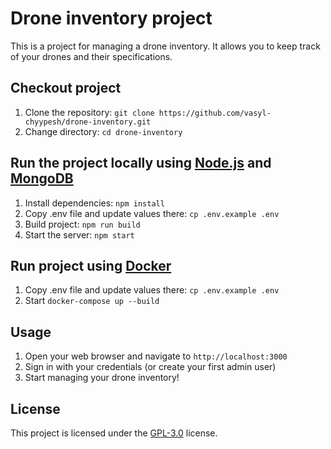 # Drone inventory project

This is a project for managing a drone inventory. It allows you to keep track of your drones and their specifications.

## Checkout project

1. Clone the repository: `git clone https://github.com/vasyl-chyypesh/drone-inventory.git`
2. Change directory: `cd drone-inventory`

## Run the project locally using [Node.js](https://nodejs.org/en) and [MongoDB](https://www.mongodb.com/)

1. Install dependencies: `npm install`
2. Copy .env file and update values there: `cp .env.example .env`
3. Build project: `npm run build`
4. Start the server: `npm start`

## Run project using [Docker](https://www.docker.com/)

1. Copy .env file and update values there: `cp .env.example .env` 
2. Start `docker-compose up --build`

## Usage

1. Open your web browser and navigate to `http://localhost:3000`
2. Sign in with your credentials (or create your first admin user)
3. Start managing your drone inventory!

## License

This project is licensed under the [GPL-3.0](LICENSE) license.